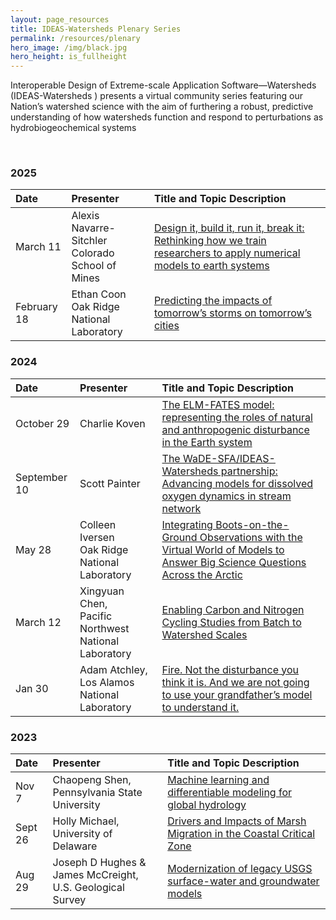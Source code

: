 ```yaml
---
layout: page_resources
title: IDEAS-Watersheds Plenary Series
permalink: /resources/plenary
hero_image: /img/black.jpg
hero_height: is_fullheight
---
```


Interoperable Design of Extreme-scale Application Software—Watersheds (IDEAS-Watersheds )
presents a virtual community series featuring our Nation’s watershed science with the aim of furthering a robust, predictive understanding of how watersheds function and respond to perturbations as hydrobiogeochemical systems

<br>

### 2025

| Date  |  Presenter             | Title and Topic Description |
|:------|:---------------------------------------------|:---------------------------------------------------------------------------| 
| March 11 | Alexis Navarre-Sitchler <br> Colorado School of Mines | [Design it, build it, run it, break it: Rethinking how we train researchers to apply numerical models to earth systems](plenary/plenary_2025/2025-3-11_asitchler.md)
| February 18 | Ethan Coon <br> Oak Ridge National Laboratory | [Predicting the impacts of tomorrow’s storms on tomorrow’s cities](plenary/plenary_2025/2025-2-18_ecoon.md)

### 2024

| Date  |  Presenter             | Title and Topic Description |
|:------|:---------------------------------------------|:---------------------------------------------------------------------------| 
| October 29 | Charlie Koven | [The ELM-FATES model: representing the roles of natural and anthropogenic disturbance in the Earth system](plenary/plenary_2024/2024-10-29_ckoven.md)
| September 10 | Scott Painter| [The WaDE-SFA/IDEAS-Watersheds partnership: Advancing models for dissolved oxygen dynamics in stream network](plenary/plenary_2024/2024-9-10_spainter.md)
| May 28 | Colleen Iversen <br> Oak Ridge National Laboratory| [Integrating Boots-on-the-Ground Observations with the Virtual World of Models to Answer Big Science Questions Across the Arctic](plenary/plenary_2024/2024-5-28_civersen.md)
|March 12|Xingyuan Chen, <br> Pacific Northwest National Laboratory|[Enabling Carbon and Nitrogen Cycling Studies from Batch to Watershed Scales](plenary/plenary_2024/2024-3-12_xchen.md)|
|Jan 30|Adam Atchley, <br> Los Alamos National Laboratory|[Fire. Not the disturbance you think it is. And we are not going to use your grandfather’s model to understand it.](plenary/plenary_2024/2024-1-30_aatchley.md)|

### 2023

| Date  |  Presenter             | Title and Topic Description |
|:------|:---------------------------------------------|:---------------------------------------------------------------------------|
|Nov 7|Chaopeng Shen, <br> Pennsylvania State University|[Machine learning and differentiable modeling for global hydrology](plenary/plenary_2023/2023-11-7_cshen.md)|
|Sept 26|Holly Michael, <br> University of Delaware|[Drivers and Impacts of Marsh Migration in the Coastal Critical Zone](plenary/plenary_2023/2023-9-26_hmichael.md)|
|Aug 29|Joseph D Hughes & <br> James McCreight, U.S. Geological Survey|[Modernization of legacy USGS surface-water and groundwater models](plenary/plenary_2023/2023-8-29_jhughes&jmccreight.md)|